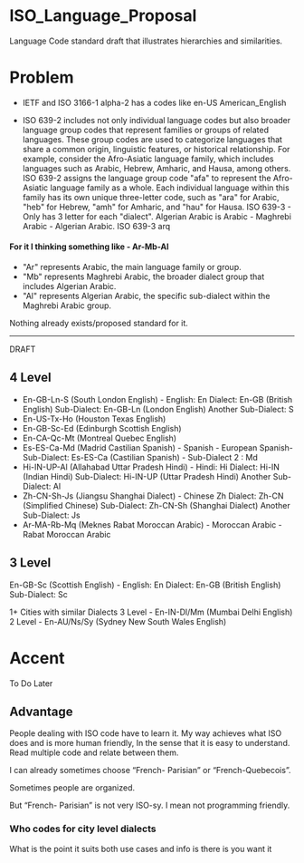 # ISO_Language_Proposal
Language Code standard draft that illustrates hierarchies and similarities.

# Problem
- IETF and ISO 3166-1 alpha-2 has a codes like en-US American_English

- ISO 639-2 includes not only individual language codes but also broader language group codes that represent families or groups of related languages. These group codes are used to categorize languages that share a common origin, linguistic features, or historical relationship. For example, consider the Afro-Asiatic language family, which includes languages such as Arabic, Hebrew, Amharic, and Hausa, among others. ISO 639-2 assigns the language group code "afa" to represent the Afro-Asiatic language family as a whole. Each individual language within this family has its own unique three-letter code, such as "ara" for Arabic, "heb" for Hebrew, "amh" for Amharic, and "hau" for Hausa.
ISO 639-3 - Only has 3 letter for each "dialect".
Algerian Arabic is Arabic - Maghrebi Arabic - Algerian Arabic. ISO 639-3	arq

#### For it I thinking something like - Ar-Mb-Al
 - "Ar" represents Arabic, the main language family or group.
 - "Mb" represents Maghrebi Arabic, the broader dialect group that includes Algerian Arabic.
 - "Al" represents Algerian Arabic, the specific sub-dialect within the Maghrebi Arabic group.

Nothing already exists/proposed standard for it.

---------------------------------------------------------------------------------------------------------------------------

DRAFT
## 4 Level
- En-GB-Ln-S (South London English) - English: En Dialect: En-GB (British English) Sub-Dialect: En-GB-Ln (London English) Another Sub-Dialect: S
- En-US-Tx-Ho (Houston Texas English)
- En-GB-Sc-Ed (Edinburgh Scottish English)
- En-CA-Qc-Mt (Montreal Quebec English)
- Es-ES-Ca-Md (Madrid Castilian Spanish) - Spanish - European Spanish- Sub-Dialect: Es-ES-Ca (Castilian Spanish) - Sub-Dialect 2 : Md
- Hi-IN-UP-Al (Allahabad Uttar Pradesh Hindi) - Hindi: Hi Dialect: Hi-IN (Indian Hindi) Sub-Dialect: Hi-IN-UP (Uttar Pradesh Hindi) Another Sub-Dialect: Al
- Zh-CN-Sh-Js (Jiangsu Shanghai Dialect) - Chinese Zh Dialect: Zh-CN (Simplified Chinese) Sub-Dialect: Zh-CN-Sh (Shanghai Dialect) Another Sub-Dialect:  Js
- Ar-MA-Rb-Mq (Meknes Rabat Moroccan Arabic) - Moroccan Arabic - Rabat Moroccan Arabic

## 3 Level
En-GB-Sc (Scottish English) - English: En Dialect: En-GB (British English) Sub-Dialect: Sc

1+ Cities with similar Dialects
3 Level - En-IN-Dl/Mm (Mumbai Delhi English)
2 Level - En-AU/Ns/Sy (Sydney New South Wales English)

# Accent
To Do Later


## Advantage 

People dealing with ISO code have to learn it. My way achieves what ISO does and is more human friendly, In the sense that it is easy to understand. Read multiple code and relate between them.

I can already sometimes choose “French- Parisian” or “French-Quebecois”.

Sometimes people are organized.

But “French- Parisian” is not very ISO-sy. I mean not programming friendly.

### Who codes for city level dialects

What is the point it suits both use cases and info is there is you want it
